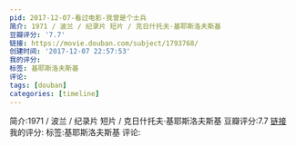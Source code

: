 ```yaml
---
pid: 2017-12-07-看过电影-我曾是个士兵
简介: 1971 / 波兰 / 纪录片 短片 / 克日什托夫·基耶斯洛夫斯基
豆瓣评分: '7.7'
链接: https://movie.douban.com/subject/1793768/
创建时间: '2017-12-07 22:57:53'
我的评分:
标签: 基耶斯洛夫斯基
评论:
tags: [douban]
categories: [timeline]
---
```

简介:1971 / 波兰 / 纪录片 短片 / 克日什托夫·基耶斯洛夫斯基
豆瓣评分:7.7
[链接](https://movie.douban.com/subject/1793768/)
我的评分:
标签:基耶斯洛夫斯基
评论:
